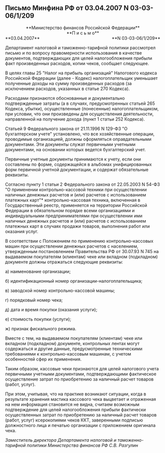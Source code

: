 ## Письмо Минфина РФ от 03.04.2007 N 03-03-06/1/209

<div>
  <div style="text-align: center;">
  **Министерство финансов Российской Федерации**
  </div>
  <div style="text-align: center;">
  **П и с ь м о**
  </div>
  <div style="float: left; text-align: left;">
  **03.04.2007**
  </div>
  <div style="text-align: right;">
  **N 03-03-06/1/209**
  </div>
</div>

Департамент налоговой и таможенно-тарифной политики рассмотрел письмо и по вопросу правомерности использования в качестве документов, подтверждающих для целей налогообложения прибыли факт произведенных расходов, копии чеков, сообщает следующее.

В целях главы 25 "Налог на прибыль организаций" Налогового кодекса Российской Федерации (далее - Кодекс) налогоплательщик уменьшает полученные доходы на сумму произведенных расходов (за исключением расходов, указанных в статье 270 Кодекса).

Расходами признаются обоснованные и документально подтвержденные затраты (а в случаях, предусмотренных статьей 265 Кодекса, убытки), осуществленные (понесенные) налогоплательщиком, при условии, что они произведены для осуществления деятельности, направленной на получение дохода (пункт 1 статьи 252 Кодекса).

Статьей 9 Федерального закона от 21.11.1996 N 129-ФЗ "О бухгалтерском учете" установлено, что все хозяйственные операции, проводимые организацией, должны оформляться оправдательными документами. Эти документы служат первичными учетными документами, на основании которых ведется бухгалтерский учет. 

Первичные учетные документы принимаются к учету, если они составлены по форме, содержащейся в альбомах унифицированных форм первичной учетной документации, и содержат обязательные реквизиты.

Согласно пункту 1 статьи 2 Федерального закона от 22.05.2003 N 54-ФЗ "О применении контрольно-кассовой техники при осуществлении наличных денежных расчетов и (или) расчетов с использованием платежных карт"* контрольно-кассовая техника, включенная в Государственный реестр, применяется на территории Российской Федерации в обязательном порядке всеми организациями и индивидуальными предпринимателями при осуществлении ими наличных денежных расчетов и (или) расчетов с использованием платежных карт в случаях продажи товаров, выполнения работ или оказания услуг.

В соответствии с Положением по применению контрольно-кассовых машин при осуществлении денежных расчетов с населением, утвержденным постановлением Правительства РФ от 30.07.93 N 745 на выдаваемом покупателям (клиентам) чеке или вкладном (подкладном) документе должны отражаться следующие реквизиты:

а) наименование организации;

б) идентификационный номер организации-налогоплательщика;

в) заводской номер контрольно-кассовой машины;

г) порядковый номер чека;

д) дата и время покупки (оказания услуги);

е) стоимость покупки (услуги);

ж) признак фискального режима.

Вместе с тем, на выдаваемом покупателям (клиентам) чеке или вкладном (подкладном) документе, контрольных лентах могут содержаться и другие данные, предусмотренные техническими требованиями к контрольно-кассовым машинам, с учетом особенностей сфер их применения.

Таким образом, кассовые чеки признаются для целей налогового учета первичными учетными документами, подтверждающими фактическое осуществление затрат по приобретению за наличный расчет товаров (работ, услуг).

При этом, учитывая, что на практике возникают ситуации, когда в результате хранения мастика кассового чека выцветает и отраженная на нем информация становится не видна, считаем возможным подтверждение для целей налогообложения прибыли фактически осуществленных затрат по приобретению за наличный расчет товаров (работ, услуг) ксерокопиями чеков ККТ, заверенными подписью должностного лица и печатью организации с приложением оригинала чека.

_Заместитель директора Департамента налоговой и таможенно-тарифной политики Министерства финансов РФ С.В. Разгулин_
